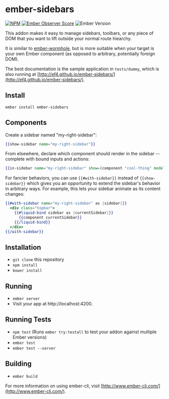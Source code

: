 # ember-sidebars

[![NPM][npm-badge-img]][npm-badge-link]
[![Ember Observer Score][ember-observer-badge]][ember-observer-url]
![Ember Version][ember-version]

This addon makes it easy to manage sidebars, toolbars, or any piece of DOM that you want to lift outside your normal route hiearchy.

It is similar to [ember-wormhole](https://github.com/yapplabs/ember-wormhole), but is more suitable when your target is your own Ember component (as opposed to arbitrary, potentially foreign DOM).

The best documentation is the sample application in `tests/dummy`, which is also running at [http://ef4.github.io/ember-sidebars/](http://ef4.github.io/ember-sidebars/).

## Install

```no-highlight
ember install ember-sidebars
```

## Components

Create a sidebar named "my-right-sidebar":

```hbs
{{show-sidebar name="my-right-sidebar"}}
```

From elsewhere, declare which component should render in the sidebar -- complete with bound inputs and actions:


```hbs
{{in-sidebar name="my-right-sidebar" show=(component "cool-thing" model=model launch=(action "launchIt") }}
```

For fancier behaviors, you can use `{{#with-sidebar}}` instead of `{{show-sidebar}}` which gives you an opportunity to extend the sidebar's behavior in arbitrary ways. For example, this lets your sidebar animate as its content changes:

```hbs
{{#with-sidebar name="my-right-sidebar" as |sidebar|}}
  <div class="topbar">
    {{#liquid-bind sidebar as |currentSidebar|}}
      {{component currentSidebar}}
    {{/liquid-bind}}
  </div>
{{/with-sidebar}}
```


## Installation

* `git clone` this repository
* `npm install`
* `bower install`

## Running

* `ember server`
* Visit your app at http://localhost:4200.

## Running Tests

* `npm test` (Runs `ember try:testall` to test your addon against multiple Ember versions)
* `ember test`
* `ember test --server`

## Building

* `ember build`

For more information on using ember-cli, visit [http://www.ember-cli.com/](http://www.ember-cli.com/).

[npm-badge-img]: https://badge.fury.io/js/ember-sidebars.svg
[npm-badge-link]: http://badge.fury.io/js/ember-sidebars
[ember-observer-badge]: http://emberobserver.com/badges/ember-sidebars.svg
[ember-observer-url]: http://emberobserver.com/addons/ember-sidebars
[ember-version]: https://embadge.io/v1/badge.svg?start=1.13.0
